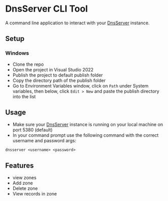 # DnsServer CLI Tool
A command line application to interact with your [DnsServer](https://github.com/Web7Foundation/DnsServer) instance.
## Setup
### Windows
- Clone the repo
- Open the project in Visual Studio 2022
- Publish the project to default publish folder
- Copy the directory path of the publish folder
- Go to Environment Variables window, click on `Path` under System variables, then below, click `Edit > New` and paste the publish directory into the list

## Usage
- Make sure your [DnsServer](https://github.com/Web7Foundation/DnsServer) instance is running on your local machine on port 5380 (default)
- In your command prompt use the following command with the correct username and password args:
```
dnsserver <username> <password>
```

## Features
- view zones
- Add zone
- Delete zone
- View records in zone 
